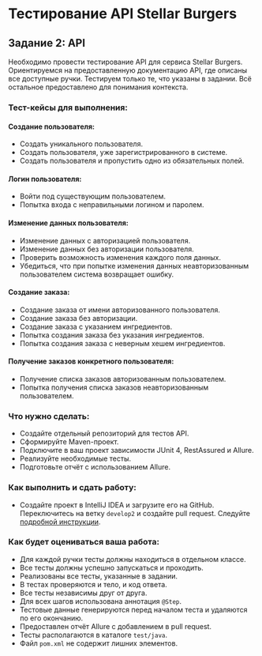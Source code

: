 # Тестирование API Stellar Burgers

## Задание 2: API

Необходимо провести тестирование API для сервиса Stellar Burgers. Ориентируемся на предоставленную документацию API, где описаны все доступные ручки. Тестируем только те, что указаны в задании. Всё остальное предоставлено для понимания контекста.

### Тест-кейсы для выполнения:

#### Создание пользователя:

- Создать уникального пользователя.
- Создать пользователя, уже зарегистрированного в системе.
- Создать пользователя и пропустить одно из обязательных полей.

#### Логин пользователя:

- Войти под существующим пользователем.
- Попытка входа с неправильными логином и паролем.

#### Изменение данных пользователя:

- Изменение данных с авторизацией пользователя.
- Изменение данных без авторизации пользователя.
- Проверить возможность изменения каждого поля данных.
- Убедиться, что при попытке изменения данных неавторизованным пользователем система возвращает ошибку.

#### Создание заказа:

- Создание заказа от имени авторизованного пользователя.
- Создание заказа без авторизации.
- Создание заказа с указанием ингредиентов.
- Попытка создания заказа без указания ингредиентов.
- Попытка создания заказа с неверным хешем ингредиентов.

#### Получение заказов конкретного пользователя:

- Получение списка заказов авторизованным пользователем.
- Попытка получения списка заказов неавторизованным пользователем.

### Что нужно сделать:

- Создайте отдельный репозиторий для тестов API.
- Сформируйте Maven-проект.
- Подключите в ваш проект зависимости JUnit 4, RestAssured и Allure.
- Реализуйте необходимые тесты.
- Подготовьте отчёт с использованием Allure.

### Как выполнить и сдать работу:

- Создайте проект в IntelliJ IDEA и загрузите его на GitHub. Переключитесь на ветку `develop2` и создайте pull request. Следуйте [подробной инструкции](ссылка_на_инструкцию).

### Как будет оцениваться ваша работа:

- Для каждой ручки тесты должны находиться в отдельном классе.
- Все тесты должны успешно запускаться и проходить.
- Реализованы все тесты, указанные в задании.
- В тестах проверяются и тело, и код ответа.
- Все тесты независимы друг от друга.
- Для всех шагов использована аннотация `@Step`.
- Тестовые данные генерируются перед началом теста и удаляются по его окончанию.
- Предоставлен отчёт Allure с добавлением в pull request.
- Тесты располагаются в каталоге `test/java`.
- Файл `pom.xml` не содержит лишних элементов.
